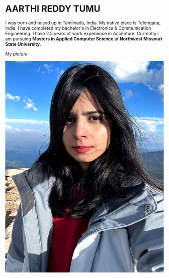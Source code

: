 # AARTHI REDDY TUMU

I was born and raised up in Tamilnadu, India. My native place is Telengana, India. I have completed my bachelor's in Electronics & Communication Engineering. I have 2.5 years of work experience in Accenture. Currently i am pursuing **Masters in Applied Computer Science** at **Northwest Missouri State University**.

*My picture*

![IMAGE](IMG_2302.jpg)
